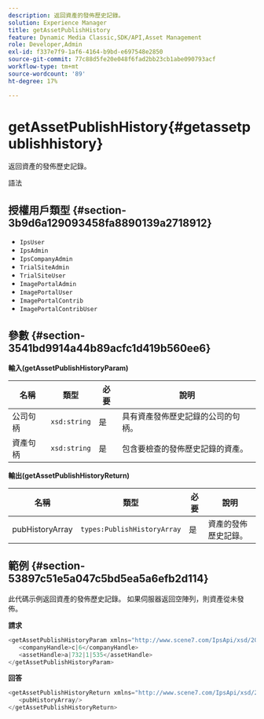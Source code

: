 ```yaml
---
description: 返回資產的發佈歷史記錄。
solution: Experience Manager
title: getAssetPublishHistory
feature: Dynamic Media Classic,SDK/API,Asset Management
role: Developer,Admin
exl-id: f337e7f9-1af6-4164-b9bd-e697548e2850
source-git-commit: 77c88d5fe20e048f6fad2bb23cb1abe090793acf
workflow-type: tm+mt
source-wordcount: '89'
ht-degree: 17%

---
```


# getAssetPublishHistory{#getassetpublishhistory}

返回資產的發佈歷史記錄。

語法

## 授權用戶類型 {#section-3b9d6a129093458fa8890139a2718912}

* `IpsUser`
* `IpsAdmin`
* `IpsCompanyAdmin`
* `TrialSiteAdmin`
* `TrialSiteUser`
* `ImagePortalAdmin`
* `ImagePortalUser`
* `ImagePortalContrib`
* `ImagePortalContribUser`

## 參數 {#section-3541bd9914a44b89acfc1d419b560ee6}

**輸入(getAssetPublishHistoryParam)**

| 名稱 | 類型 | 必要 | 說明 |
|---|---|---|---|
| 公司句柄 | `xsd:string` | 是 | 具有資產發佈歷史記錄的公司的句柄。 |
| 資產句柄 | `xsd:string` | 是 | 包含要檢查的發佈歷史記錄的資產。 |

**輸出(getAssetPublishHistoryReturn)**

| 名稱 | 類型 | 必要 | 說明 |
|---|---|---|---|
| pubHistoryArray | `types:PublishHistoryArray` | 是 | 資產的發佈歷史記錄。 |

## 範例 {#section-53897c51e5a047c5bd5ea5a6efb2d114}

此代碼示例返回資產的發佈歷史記錄。 如果伺服器返回空陣列，則資產從未發佈。

**請求**

```java
<getAssetPublishHistoryParam xmlns="http://www.scene7.com/IpsApi/xsd/2008-01-15">
   <companyHandle>c|6</companyHandle>
   <assetHandle>a|732|1|535</assetHandle>
</getAssetPublishHistoryParam>
```

**回答**

```java
<getAssetPublishHistoryReturn xmlns="http://www.scene7.com/IpsApi/xsd/2008-01-15">
   <pubHistoryArray/>
</getAssetPublishHistoryReturn>
```
